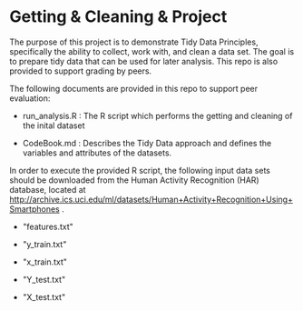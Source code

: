 # Getting & Cleaning & Project
The purpose of this project is to demonstrate Tidy Data Principles, specifically the ability to collect, work with, and 
clean a data set. The goal is to prepare tidy data that can be used for later analysis. This repo is also provided to 
support grading by peers.

The following documents are provided in this repo to support peer evaluation:

  * run_analysis.R : The R script which performs the getting and cleaning of the inital dataset
  
  * CodeBook.md : Describes the Tidy Data approach and defines the variables and attributes of the datasets.

In order to execute the provided R script, the following input data sets should be downloaded from the Human Activity 
Recognition (HAR) database, located at <http://archive.ics.uci.edu/ml/datasets/Human+Activity+Recognition+Using+Smartphones> .

  * "features.txt"
  
  * "y_train.txt"
  
  * "x_train.txt"
  
  * "Y_test.txt"
  
  * "X_test.txt"
